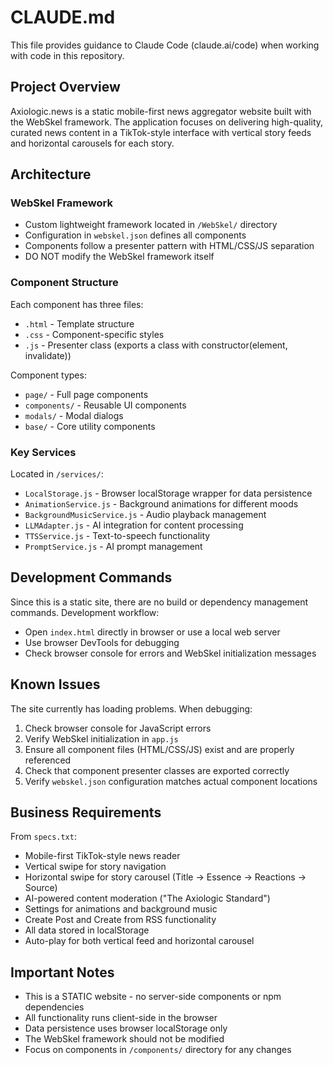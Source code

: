# CLAUDE.md

This file provides guidance to Claude Code (claude.ai/code) when working with code in this repository.

## Project Overview

Axiologic.news is a static mobile-first news aggregator website built with the WebSkel framework. The application focuses on delivering high-quality, curated news content in a TikTok-style interface with vertical story feeds and horizontal carousels for each story.

## Architecture

### WebSkel Framework
- Custom lightweight framework located in `/WebSkel/` directory
- Configuration in `webskel.json` defines all components
- Components follow a presenter pattern with HTML/CSS/JS separation
- DO NOT modify the WebSkel framework itself

### Component Structure
Each component has three files:
- `.html` - Template structure
- `.css` - Component-specific styles  
- `.js` - Presenter class (exports a class with constructor(element, invalidate))

Component types:
- `page/` - Full page components
- `components/` - Reusable UI components
- `modals/` - Modal dialogs
- `base/` - Core utility components

### Key Services
Located in `/services/`:
- `LocalStorage.js` - Browser localStorage wrapper for data persistence
- `AnimationService.js` - Background animations for different moods
- `BackgroundMusicService.js` - Audio playback management
- `LLMAdapter.js` - AI integration for content processing
- `TTSService.js` - Text-to-speech functionality
- `PromptService.js` - AI prompt management

## Development Commands

Since this is a static site, there are no build or dependency management commands. Development workflow:
- Open `index.html` directly in browser or use a local web server
- Use browser DevTools for debugging
- Check browser console for errors and WebSkel initialization messages

## Known Issues

The site currently has loading problems. When debugging:
1. Check browser console for JavaScript errors
2. Verify WebSkel initialization in `app.js`
3. Ensure all component files (HTML/CSS/JS) exist and are properly referenced
4. Check that component presenter classes are exported correctly
5. Verify `webskel.json` configuration matches actual component locations

## Business Requirements

From `specs.txt`:
- Mobile-first TikTok-style news reader
- Vertical swipe for story navigation
- Horizontal swipe for story carousel (Title → Essence → Reactions → Source)
- AI-powered content moderation ("The Axiologic Standard")
- Settings for animations and background music
- Create Post and Create from RSS functionality
- All data stored in localStorage
- Auto-play for both vertical feed and horizontal carousel

## Important Notes

- This is a STATIC website - no server-side components or npm dependencies
- All functionality runs client-side in the browser
- Data persistence uses browser localStorage only
- The WebSkel framework should not be modified
- Focus on components in `/components/` directory for any changes